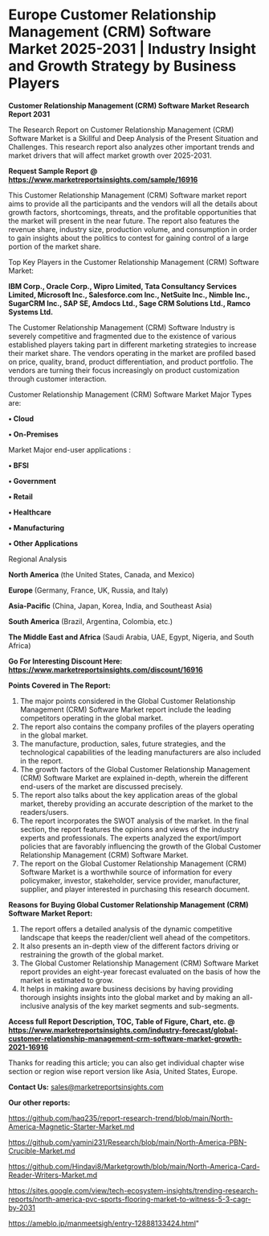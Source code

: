  # Europe Customer Relationship Management (CRM) Software Market 2025-2031 | Industry Insight and Growth Strategy by Business Players

<strong>Customer Relationship Management (CRM) Software Market Research Report 2031</strong>

The Research Report on Customer Relationship Management (CRM) Software Market is a Skillful and Deep Analysis of the Present Situation and Challenges. This research report also analyzes other important trends and market drivers that will affect market growth over 2025-2031.

<strong>Request Sample Report @ <a href=https://www.marketreportsinsights.com/sample/16916>https://www.marketreportsinsights.com/sample/16916</a></strong>

This Customer Relationship Management (CRM) Software market report aims to provide all the participants and the vendors will all the details about growth factors, shortcomings, threats, and the profitable opportunities that the market will present in the near future. The report also features the revenue share, industry size, production volume, and consumption in order to gain insights about the politics to contest for gaining control of a large portion of the market share.

Top Key Players in the Customer Relationship Management (CRM) Software Market:

<strong>IBM Corp., Oracle Corp., Wipro Limited, Tata Consultancy Services Limited, Microsoft Inc., Salesforce.com Inc., NetSuite Inc., Nimble Inc., SugarCRM Inc., SAP SE, Amdocs Ltd., Sage CRM Solutions Ltd., Ramco Systems Ltd.</strong>

The Customer Relationship Management (CRM) Software Industry is severely competitive and fragmented due to the existence of various established players taking part in different marketing strategies to increase their market share. The vendors operating in the market are profiled based on price, quality, brand, product differentiation, and product portfolio. The vendors are turning their focus increasingly on product customization through customer interaction.

Customer Relationship Management (CRM) Software Market Major Types are:

<strong>• Cloud

• On-Premises</strong>

Market Major end-user applications :

<strong>• BFSI

• Government

• Retail

• Healthcare

• Manufacturing

• Other Applications</strong>

Regional Analysis

</u><strong><b>North America</b></strong> (the United States, Canada, and Mexico)

<strong><b>Europe </b></strong>(Germany, France, UK, Russia, and Italy)

<strong><b>Asia-Pacific</b></strong> (China, Japan, Korea, India, and Southeast Asia)

<strong><b>South America</b></strong> (Brazil, Argentina, Colombia, etc.)

<strong><b>The Middle East and Africa</b></strong> (Saudi Arabia, UAE, Egypt, Nigeria, and South Africa)

<strong>Go For Interesting Discount Here: <a href=https://www.marketreportsinsights.com/discount/16916>https://www.marketreportsinsights.com/discount/16916</a></strong>

<strong>Points Covered in The Report:</strong>
<ol>
  <li>The major points considered in the Global Customer Relationship Management (CRM) Software Market report include the leading competitors operating in the global market.</li>
  <li>The report also contains the company profiles of the players operating in the global market.</li>
  <li>The manufacture, production, sales, future strategies, and the technological capabilities of the leading manufacturers are also included in the report.</li>
  <li>The growth factors of the Global Customer Relationship Management (CRM) Software Market are explained in-depth, wherein the different end-users of the market are discussed precisely.</li>
  <li>The report also talks about the key application areas of the global market, thereby providing an accurate description of the market to the readers/users.</li>
  <li>The report incorporates the SWOT analysis of the market. In the final section, the report features the opinions and views of the industry experts and professionals. The experts analyzed the export/import policies that are favorably influencing the growth of the Global Customer Relationship Management (CRM) Software Market.</li>
  <li>The report on the Global Customer Relationship Management (CRM) Software Market is a worthwhile source of information for every policymaker, investor, stakeholder, service provider, manufacturer, supplier, and player interested in purchasing this research document.</li>
</ol>
<strong>Reasons for Buying Global Customer Relationship Management (CRM) Software Market Report:</strong>

<ol>
  <li>The report offers a detailed analysis of the dynamic competitive landscape that keeps the reader/client well ahead of the competitors.</li>
  <li>It also presents an in-depth view of the different factors driving or restraining the growth of the global market.</li>
  <li>The Global Customer Relationship Management (CRM) Software Market report provides an eight-year forecast evaluated on the basis of how the market is estimated to grow.</li>
  <li>It helps in making aware business decisions by having providing thorough insights insights into the global market and by making an all-inclusive analysis of the key market segments and sub-segments.</li>
</ol>
<strong>Access full Report Description, TOC, Table of Figure, Chart, etc. @ <a href=https://www.marketreportsinsights.com/industry-forecast/global-customer-relationship-management-crm-software-market-growth-2021-16916>https://www.marketreportsinsights.com/industry-forecast/global-customer-relationship-management-crm-software-market-growth-2021-16916</a></strong>


Thanks for reading this article; you can also get individual chapter wise section or region wise report version like Asia, United States, Europe.

<strong>Contact Us:</strong>
sales@marketreportsinsights.com

<strong>Our other reports:</strong>

<a href=https://github.com/haq235/report-research-trend/blob/main/North-America-Magnetic-Starter-Market.md>https://github.com/haq235/report-research-trend/blob/main/North-America-Magnetic-Starter-Market.md</a>

<a href=https://github.com/yamini231/Research/blob/main/North-America-PBN-Crucible-Market.md>https://github.com/yamini231/Research/blob/main/North-America-PBN-Crucible-Market.md</a>

<a href=https://github.com/Hindavi8/Marketgrowth/blob/main/North-America-Card-Reader-Writers-Market.md>https://github.com/Hindavi8/Marketgrowth/blob/main/North-America-Card-Reader-Writers-Market.md</a>

<a href=https://sites.google.com/view/tech-ecosystem-insights/trending-research-reports/north-america-pvc-sports-flooring-market-to-witness-5-3-cagr-by-2031>https://sites.google.com/view/tech-ecosystem-insights/trending-research-reports/north-america-pvc-sports-flooring-market-to-witness-5-3-cagr-by-2031</a>

<a href=https://ameblo.jp/manmeetsigh/entry-12888133424.html>https://ameblo.jp/manmeetsigh/entry-12888133424.html</a>"
